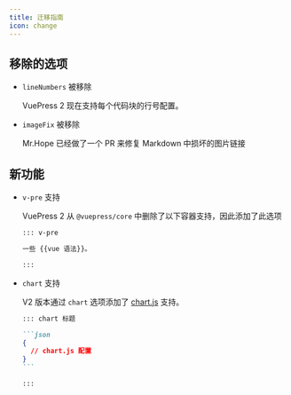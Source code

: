 ```yaml
---
title: 迁移指南
icon: change
---
```


## 移除的选项

- `lineNumbers` 被移除

  VuePress 2 现在支持每个代码块的行号配置。

- `imageFix` 被移除

  Mr.Hope 已经做了一个 PR 来修复 Markdown 中损坏的图片链接

## 新功能

- `v-pre` 支持

  VuePress 2 从 `@vuepress/core` 中删除了以下容器支持，因此添加了此选项

  ```md
  ::: v-pre

  一些 {{vue 语法}}。

  :::
  ```

- `chart` 支持

  V2 版本通过 `chart` 选项添加了 [chart.js](https://www.chartjs.org/docs/latest/) 支持。

  ````md
  ::: chart 标题

  ```json
  {
    // chart.js 配置
  }
  ```

  :::
  ````
